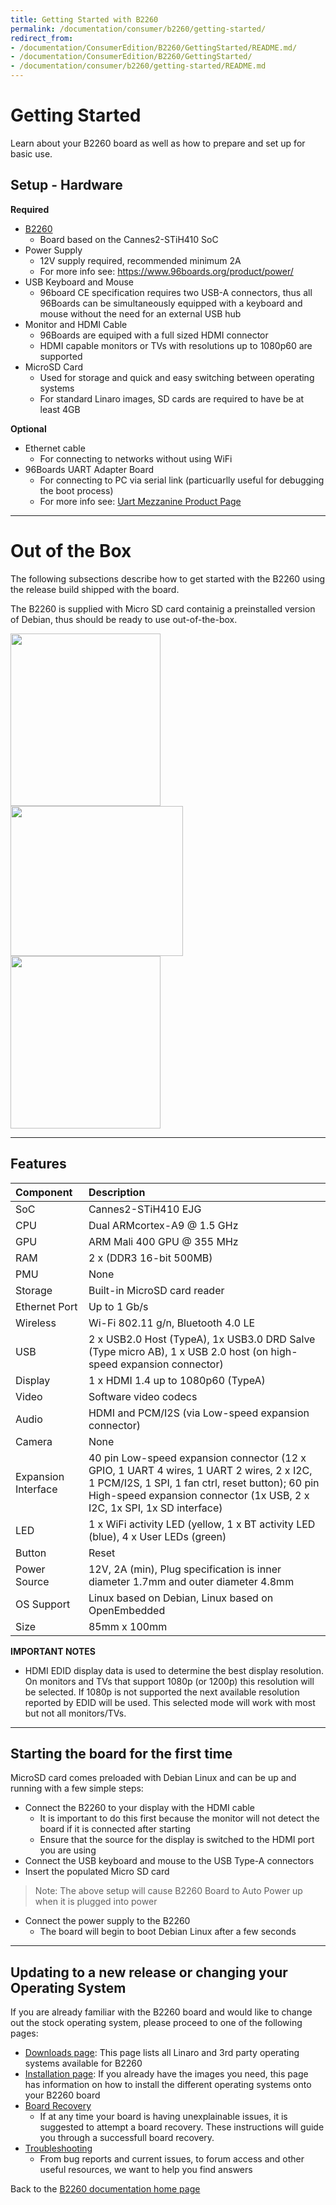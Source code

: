 ```yaml
---
title: Getting Started with B2260
permalink: /documentation/consumer/b2260/getting-started/
redirect_from:
- /documentation/ConsumerEdition/B2260/GettingStarted/README.md/
- /documentation/ConsumerEdition/B2260/GettingStarted/
- /documentation/consumer/b2260/getting-started/README.md
---
```

# Getting Started
Learn about your B2260 board as well as how to prepare and set up for basic use.

## Setup - Hardware

**Required**
- [B2260](https://96boards.org/products/ce/)
   - Board based on the Cannes2-STiH410 SoC
- Power Supply
   - 12V supply required, recommended minimum 2A
   - For more info see: https://www.96boards.org/product/power/
- USB Keyboard and Mouse
   - 96board CE specification requires two USB-A connectors, thus all 96Boards can be simultaneously equipped with a keyboard and mouse without the need for an external USB hub
- Monitor and HDMI Cable
   -  96Boards are equiped with a full sized HDMI connector
   -  HDMI capable monitors or TVs with resolutions up to 1080p60 are supported
- MicroSD Card
   - Used for storage and quick and easy switching between operating systems
   - For standard Linaro images, SD cards are required to have be at least 4GB

**Optional**
- Ethernet cable
   - For connecting to networks without using WiFi
- 96Boards UART Adapter Board
   - For connecting to PC via serial link (particuarlly useful for debugging the boot process)
   - For more info see: [Uart Mezzanine Product Page](/product/uartserial/)

***

# Out of the Box
The following subsections describe how to get started with the B2260 using the release build shipped with the board.

The B2260 is supplied with Micro SD card containig a preinstalled version of Debian, thus should be ready to use out-of-the-box.

<img src="https://github.com/96boards/documentation/blob/master/consumer/b2260/additional-docs/images/images-board/sd/ST_B2260_Front_SD.png?raw=true" data-canonical-src="https://github.com/96boards/documentation/blob/master/consumer/B2260/additional-docs/images/images-board/sd/ST_B2260_Front_SD.png?raw=true" width="240" height="276" />
<img src="https://github.com/96boards/documentation/blob/master/consumer/b2260/additional-docs/images/images-board/sd/ST_B2260_Angle_SD.png?raw=true" data-canonical-src="https://github.com/96boards/documentation/blob/master/consumer/B2260/additional-docs/images/images-board/sd/ST_B2260_Angle_SD.png?raw=true" width="276" height="240" />
<img src="https://github.com/96boards/documentation/blob/master/consumer/b2260/additional-docs/images/images-board/sd/ST_B2260_Back_SD.png?raw=true" data-canonical-src="https://github.com/96boards/documentation/blob/master/consumer/b2260/additional-docs/images/images-board/sd/ST_B2260_Back_SD.png?raw=true" width="240" height="276" />

***

## Features

|   Component          |   Description|
|:---------------------|:-------------------------------------------------------------------------------------------------|
|  SoC                 | Cannes2-STiH410 EJG |
|  CPU                 | Dual ARMcortex-A9 @ 1.5 GHz |
|  GPU                 | ARM Mali 400 GPU @ 355 MHz |
|  RAM                 | 2 x (DDR3 16-bit 500MB) |
|  PMU                 | None |
|  Storage             | Built-in MicroSD card reader |
|  Ethernet Port       | Up to 1 Gb/s |
|  Wireless            | Wi-Fi 802.11 g/n, Bluetooth 4.0 LE |
|  USB                 | 2 x USB2.0 Host (TypeA), 1x USB3.0 DRD Salve (Type micro AB), 1 x USB 2.0 host (on high-speed expansion connector) |
|  Display             | 1 x HDMI 1.4 up to 1080p60 (TypeA) |
|  Video               | Software video codecs |
|  Audio               | HDMI and PCM/I2S (via Low-speed expansion connector) |
|  Camera              | None |
|  Expansion Interface | 40 pin Low-speed expansion connector (12 x GPIO, 1 UART 4 wires, 1 UART 2 wires, 2 x I2C, 1 PCM/I2S, 1 SPI, 1 fan ctrl, reset  button);  60 pin High-speed expansion connector (1x USB, 2 x I2C, 1x SPI, 1x SD interface) |
|  LED                 | 1 x WiFi activity LED (yellow, 1 x BT activity LED (blue), 4 x User LEDs (green) |
|  Button              | Reset |
|  Power Source        | 12V, 2A (min), Plug specification is inner diameter 1.7mm and outer diameter 4.8mm |
|  OS Support          | Linux based on Debian, Linux based on OpenEmbedded |
|  Size                | 85mm x 100mm |

**IMPORTANT NOTES**

- HDMI EDID display data is used to determine the best display resolution. On monitors and TVs that support 1080p (or 1200p) this resolution will be selected. If 1080p is not supported the next available resolution reported by EDID will be used. This selected mode will work with most but not all monitors/TVs.

***

## Starting the board for the first time
MicroSD card comes preloaded with Debian Linux and can be up and running with a few simple steps:

- Connect the B2260 to your display with the HDMI cable
  - It is important to do this first because the monitor will not detect the board if it is connected after starting
  - Ensure that the source for the display is switched to the HDMI port you are using
- Connect the USB keyboard and mouse to the USB Type-A connectors
- Insert the populated Micro SD card

> Note: The above setup will cause B2260 Board to Auto Power up when it is plugged into power

- Connect the power supply to the B2260
  - The board will begin to boot Debian Linux after a few seconds

***

## Updating to a new release or changing your Operating System

If you are already familiar with the B2260 board and would like to change out the stock operating system, please proceed to one of the following pages:

- [Downloads page](../downloads/): This page lists all Linaro and 3rd party operating systems available for B2260
- [Installation page](../installation/): If you already have the images you need, this page has information on how to install the different operating systems onto your B2260 board
- [Board Recovery](../installation/board-recovery/)
   - If at any time your board is having unexplainable issues, it is suggested to attempt a board recovery. These instructions will guide you through a successfull board recovery.
- [Troubleshooting](../support/)
   - From bug reports and current issues, to forum access and other useful resources, we want to help you find answers

Back to the [B2260 documentation home page](../)

